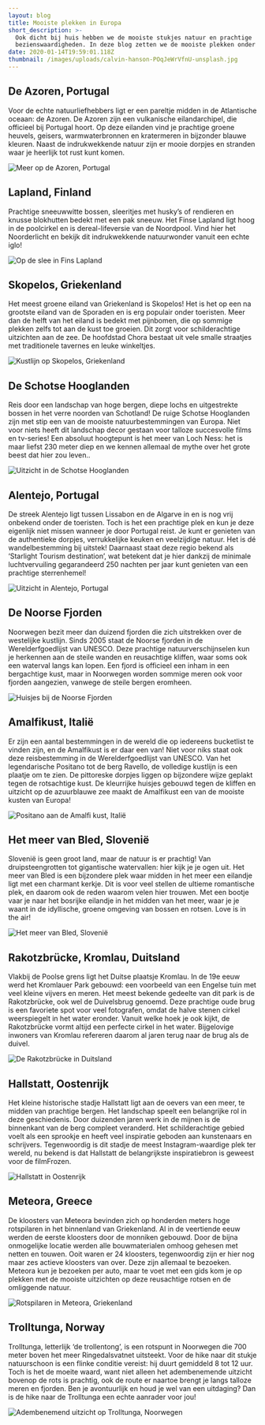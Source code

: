 ```yaml
---
layout: blog
title: Mooiste plekken in Europa
short_description: >-
  Ook dicht bij huis hebben we de mooiste stukjes natuur en prachtige
  bezienswaardigheden. In deze blog zetten we de mooiste plekken onder elkaar!
date: 2020-01-14T19:59:01.118Z
thumbnail: /images/uploads/calvin-hanson-POqJeWrVfnU-unsplash.jpg
---
```

## De Azoren, Portugal

Voor de echte natuurliefhebbers ligt er een pareltje midden in de Atlantische oceaan: de Azoren. De Azoren zijn een vulkanische eilandarchipel, die officieel bij Portugal hoort. Op deze eilanden vind je prachtige groene heuvels, geisers, warmwaterbronnen en kratermeren in bijzonder blauwe kleuren. Naast de indrukwekkende natuur zijn er mooie dorpjes en stranden waar je heerlijk tot rust kunt komen.

![Meer op de Azoren, Portugal](https://lh3.googleusercontent.com/KxmZXEE72OBVHoAtRLWSQ2l9eDhNcKbfBV2mqexn5JrHA_1ZJ07CU1eNm0nX57LvMnbMJ_8xtXGIzPWm0wz8oR0hbtAEZmis_jY5AdIgu_b2i0k9ovNXngna24MNJryoMf53lRoV "Meer op de Azoren, Portugal")

## Lapland, Finland

Prachtige sneeuwwitte bossen, sleeritjes met husky’s of rendieren en knusse blokhutten bedekt met een pak sneeuw. Het Finse Lapland ligt hoog in de poolcirkel en is dereal-lifeversie van de Noordpool. Vind hier het Noorderlicht en bekijk dit indrukwekkende natuurwonder vanuit een echte iglo!

![Op de slee in Fins Lapland](https://lh6.googleusercontent.com/ZGFKmPgwWp46WpMNjcHduAMuzNVBWwArbT3_zI4KY7d8yIPbZBWqJ7fhzC3a15Ngc0JYrBE_elHYUxAkreGwqtP4WBIDElgkaaOxilVSBY1_IUFGuluQywYO47ZyB0ugv0XMpBet "Op de slee in Fins Lapland")

## Skopelos, Griekenland

Het meest groene eiland van Griekenland is Skopelos! Het is het op een na grootste eiland van de Sporaden en is erg populair onder toeristen. Meer dan de helft van het eiland is bedekt met pijnbomen, die op sommige plekken zelfs tot aan de kust toe groeien. Dit zorgt voor schilderachtige uitzichten aan de zee. De hoofdstad Chora bestaat uit vele smalle straatjes met traditionele tavernes en leuke winkeltjes.

![Kustlijn op Skopelos, Griekenland](https://lh4.googleusercontent.com/ULc1fAv1ZaYIgnVd9rsoBU8hrbQjd3GMKGX8MT-qHB6C0fOmZtRUzfs6_lYXs1YEn_Xp7ugFhxFMAoznurGs0p5UvjV5Cn4h1glpsO2fA3IsYkAPS3v5bULaWZ6mYbEIEmIbYBpr "Kustlijn op Skopelos, Griekenland")

## De Schotse Hooglanden

Reis door een landschap van hoge bergen, diepe lochs en uitgestrekte bossen in het verre noorden van Schotland! De ruige Schotse Hooglanden zijn met stip een van de mooiste natuurbestemmingen van Europa. Niet voor niets heeft dit landschap decor gestaan voor talloze succesvolle films en tv-series! Een absoluut hoogtepunt is het meer van Loch Ness: het is maar liefst 230 meter diep en we kennen allemaal de mythe over het grote beest dat hier zou leven..

![Uitzicht in de Schotse Hooglanden](https://lh3.googleusercontent.com/xG13r5LZ_shokWvY132sBb3CwUM8W1LYRjxbKVstV7BENOqIAMjrrBhyOkx0Myu0f3ReoWFJJofAfTuoZ6Vn03yHqn_v29A0oZGJC8bBfsHxOLpQHa72GjtznS5VOeV-zV0gRGTn "Uitzicht in de Schotse Hooglanden")

## Alentejo, Portugal

De streek Alentejo ligt tussen Lissabon en de Algarve in en is nog vrij onbekend onder de toeristen. Toch is het een prachtige plek en kun je deze eigenlijk niet missen wanneer je door Portugal reist. Je kunt er genieten van de authentieke dorpjes, verrukkelijke keuken en veelzijdige natuur. Het is dé wandelbestemming bij uitstek! Daarnaast staat deze regio bekend als ‘Starlight Tourism destination’, wat betekent dat je hier dankzij de minimale luchtvervuiling gegarandeerd 250 nachten per jaar kunt genieten van een prachtige sterrenhemel!

![Uitzicht in Alentejo, Portugal](https://lh5.googleusercontent.com/9kcRopzq3_Hzda7pCrF-3DH0y7IqrvmIOmwFPiPgkFhX7FuWaH3rPgAp0rviZ3Cz5JSh7mwCT0TfFLlW2QX5QFBImoxAwN4Gbp1Iwx2eFTQSm9ZzZikA6BlGmOwyZcX49SJTi1Y9 "Uitzicht in Alentejo, Portugal")

## De Noorse Fjorden

Noorwegen bezit meer dan duizend fjorden die zich uitstrekken over de westelijke kustlijn. Sinds 2005 staat de Noorse fjorden in de Werelderfgoedlijst van UNESCO. Deze prachtige natuurverschijnselen kun je herkennen aan de steile wanden en reusachtige kliffen, waar soms ook een waterval langs kan lopen. Een fjord is officieel een inham in een bergachtige kust, maar in Noorwegen worden sommige meren ook voor fjorden aangezien, vanwege de steile bergen eromheen.

![Huisjes bij de Noorse Fjorden](https://lh3.googleusercontent.com/Tv7NQtVXivCuDKwYDIbXhafUjSLJ13yKP5IB05o49mugAIyWEw46tscT-VjAsn61Vfuxfkqq-mdbtvAWjHZYOXOFF4SyoQ9fr-O7WyXGekei1jMhl7FUIhdoXtf2Xi-zgoD1CnhK "Huisjes bij de Noorse Fjorden")

## Amalfikust, Italië

Er zijn een aantal bestemmingen in de wereld die op iedereens bucketlist te vinden zijn, en de Amalfikust is er daar een van! Niet voor niks staat ook deze reisbestemming in de Werelderfgoedlijst van UNESCO. Van het legendarische Positano tot de berg Ravello, de volledige kustlijn is een plaatje om te zien. De pittoreske dorpjes liggen op bijzondere wijze geplakt tegen de rotsachtige kust. De kleurrijke huisjes gebouwd tegen de kliffen en uitzicht op de azuurblauwe zee maakt de Amalfikust een van de mooiste kusten van Europa!

![Positano aan de Amalfi kust, Italië](https://lh5.googleusercontent.com/hAGGUWFrFVBoqYAIntb1ywnOwh6Py4Nn1ac1Cr2pXVEcnwFRANNOam2To4H1GKyZb_dkGHYH5GBQIQSSt0V3HNYATlBShzw-H-H5IoIOKEcjLCDuCzX8tUXyM8FF6LA0KnenGhJE "Positano aan de Amalfi kust, Italië")

## Het meer van Bled, Slovenië

Slovenië is geen groot land, maar de natuur is er prachtig! Van druipsteengrotten tot gigantische watervallen: hier kijk je je ogen uit. Het meer van Bled is een bijzondere plek waar midden in het meer een eilandje ligt met een charmant kerkje. Dit is voor veel stellen de ultieme romantische plek, en daarom ook de reden waarom velen hier trouwen. Met een bootje vaar je naar het bosrijke eilandje in het midden van het meer, waar je je waant in de idyllische, groene omgeving van bossen en rotsen. Love is in the air!

![Het meer van Bled, Slovenië](https://lh4.googleusercontent.com/c21ECZWnWz6u-_1vAIeRXgrKbdS9F_W8YYNzTQ1FcNLc83zLFbblzT4Ol5S87xRufoYGPS_X_-WDvEKM1uNUIcPTaLMV0zYL7Vq0Sq__dVJq4aJ5AeWV6J6BFzEGpjHeb6IPpd3N "Het meer van Bled, Slovenië")

## Rakotzbrücke, Kromlau, Duitsland

Vlakbij de Poolse grens ligt het Duitse plaatsje Kromlau. In de 19e eeuw werd het Kromlauer Park gebouwd: een voorbeeld van een Engelse tuin met veel kleine vijvers en meren. Het meest bekende gedeelte van dit park is de Rakotzbrücke, ook wel de Duivelsbrug genoemd. Deze prachtige oude brug is een favoriete spot voor veel fotografen, omdat de halve stenen cirkel weerspiegelt in het water eronder. Vanuit welke hoek je ook kijkt, de Rakotzbrücke vormt altijd een perfecte cirkel in het water. Bijgelovige inwoners van Kromlau refereren daarom al jaren terug naar de brug als de duivel.

![De Rakotzbrücke in Duitsland](https://lh5.googleusercontent.com/ilXKn4Q1a8Sw5_koB7TU-4QzGMTeWwPEgInupMjQaU0yB8tmZs1-6HXLLd7CDU7sexHQRWOu6ysN035fGe_jdMxZhLy5evWSy-eBF5_Ad7qbEZmERA4YCDuQ2WWlUqJfmGOMpOoD "De Rakotzbrücke in Duitsland")

## Hallstatt, Oostenrijk

Het kleine historische stadje Hallstatt ligt aan de oevers van een meer, te midden van prachtige bergen. Het landschap speelt een belangrijke rol in deze geschiedenis. Door duizenden jaren werk in de mijnen is de binnenkant van de berg compleet veranderd. Het schilderachtige gebied voelt als een sprookje en heeft veel inspiratie geboden aan kunstenaars en schrijvers. Tegenwoordig is dit stadje de meest Instagram-waardige plek ter wereld, nu bekend is dat Hallstatt de belangrijkste inspiratiebron is geweest voor de filmFrozen.

![Hallstatt in Oostenrijk](https://lh3.googleusercontent.com/uON7E-CkOiN_1NOfOMP1MHKRD5zUg_HmbxOzkaZ1SVcvXIXQi3eK9pAdgfILH9eIfTl57nzpxWoOG-JltjRCxFa6y8iCGzHG5G8mK_dZ7-Rt3271beJIdgR_7McXatO8cRn2Hfga "Hallstatt in Oostenrijk")

## Meteora, Greece

De kloosters van Meteora bevinden zich op honderden meters hoge rotspilaren in het binnenland van Griekenland. Al in de veertiende eeuw werden de eerste kloosters door de monniken gebouwd. Door de bijna onmogelijke locatie werden alle bouwmaterialen omhoog gehesen met netten en touwen. Ooit waren er 24 kloosters, tegenwoordig zijn er hier nog maar zes actieve kloosters van over. Deze zijn allemaal te bezoeken. Meteora kun je bezoeken per auto, maar te voet met een gids kom je op plekken met de mooiste uitzichten op deze reusachtige rotsen en de omliggende natuur.

![Rotspilaren in Meteora, Griekenland](https://lh3.googleusercontent.com/nlGs1GQPHZHquta4brY-2koAYVAq4FT9BByJI5BB8QM-4zi_QpFnVBIRb0F8utFe_88xLPYf2i4RxUG4FVD_X5XMjPtHacoY5fyQ2-DhmKt6Y33fvn_v-L8sqYLrAo4BVgFJtqve "Rotspilaren in Meteora, Griekenland")

## Trolltunga, Norway

Trolltunga, letterlijk ‘de trollentong’, is een rotspunt in Noorwegen die 700 meter boven het meer Ringedalsvatnet uitsteekt. Voor de hike naar dit stukje natuurschoon is een flinke conditie vereist: hij duurt gemiddeld 8 tot 12 uur. Toch is het de moeite waard, want niet alleen het adembenemende uitzicht bovenop de rots is prachtig, ook de route er naartoe brengt je langs talloze meren en fjorden. Ben je avontuurlijk en houd je wel van een uitdaging? Dan is de hike naar de Trolltunga een echte aanrader voor jou!

![Adembenemend uitzicht op Trolltunga, Noorwegen](https://lh6.googleusercontent.com/w3rnuZTEIo2coZhmeFQqksynZSs6LOSX2qZ7Tz-yiK9FgxRQ-pG8SyyHPumzl11eSzaTg_jGErK5JNWe0bTGWvu1mBrpnUiuLP10AsHvZh9dpx3iHuUKpw4PeTgOcBi1d8PKfS5G "Adembenemend uitzicht op Trolltunga, Noorwegen")
